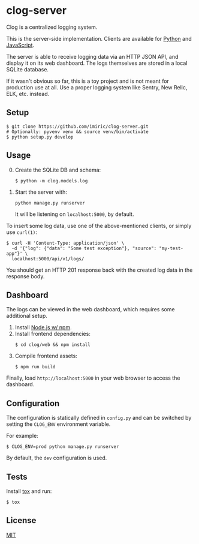 clog-server
===========

Clog is a centralized logging system.

This is the server-side implementation. Clients are available for
[Python](https://github.com/imiric/clog-py) and
[JavaScript](https://github.com/imiric/clog-js).

The server is able to receive logging data via an HTTP JSON API, and display it
on its web dashboard. The logs themselves are stored in a local SQLite database.

If it wasn't obvious so far, this is a toy project and is not meant for
production use at all. Use a proper logging system like Sentry, New Relic, ELK,
etc. instead.


Setup
-----

```
$ git clone https://github.com/imiric/clog-server.git
# Optionally: pyvenv venv && source venv/bin/activate
$ python setup.py develop
```


Usage
-----


0. Create the SQLite DB and schema:
   ```
   $ python -m clog.models.log
   ```

1. Start the server with:
   ```
   python manage.py runserver
   ```
   It will be listening on `localhost:5000`, by default.


To insert some log data, use one of the above-mentioned clients, or simply use
`curl(1)`:

```
$ curl -H 'Content-Type: application/json' \
  -d '{"log": {"data": "Some test exception"}, "source": "my-test-app"}' \
  localhost:5000/api/v1/logs/
```

You should get an HTTP 201 response back with the created log data in the
response body.


Dashboard
---------

The logs can be viewed in the web dashboard, which requires some additional
setup.

1. Install [Node.js w/ npm](https://docs.npmjs.com/getting-started/installing-node).
2. Install frontend dependencies:
   ```
   $ cd clog/web && npm install
   ```
3. Compile frontend assets:
   ```
   $ npm run build
   ```

Finally, load `http://localhost:5000` in your web browser to access the
dashboard.


Configuration
-------------

The configuration is statically defined in `config.py` and can be switched by
setting the `CLOG_ENV` environment variable.

For example:

```
$ CLOG_ENV=prod python manage.py runserver
```

By default, the `dev` configuration is used.


Tests
-----

Install [tox](https://tox.readthedocs.org/en/latest/install.html) and run:

```
$ tox
```


License
-------

[MIT](LICENSE)
